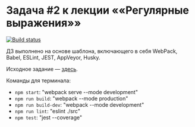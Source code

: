 # Задача #2 к лекции ««Регулярные выражения»»

[![Build status](https://ci.appveyor.com/api/projects/status/mlb22sv3ma5fkari?svg=true)](https://ci.appveyor.com/project/KoensBerg/ajs-regex-2)

ДЗ выполнено на основе шаблона, включающего в себя WebPack, Babel, ESLint, JEST, AppVeyor, Husky.

Исходное задание — [здесь](https://github.com/KoensBerg/ajs-homeworks/tree/ajs8/regex).

Команды для терминала:
- `npm start`: "webpack serve --mode development"
- `npm run build`: "webpack --mode production"
- `npm run build-dev`: "webpack --mode development"
- `npm run lint`: "eslint ./src"
- `npm test`: "jest --coverage"